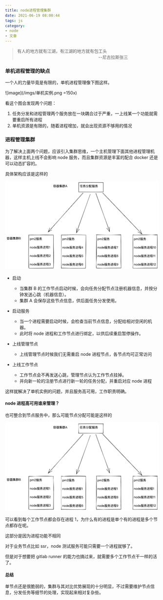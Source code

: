 ```yaml
---
title: node进程管理集群
date: 2021-06-19 08:00:44
tags: js
category:
- node
- 文章
---
```


<style>
.dark .post img{
	filter: contrast(0);
}
</style>

> 有人的地方就有江湖，有江湖的地方就有包工头
> &emsp;&emsp;&emsp;&emsp;&emsp;&emsp;&emsp;&emsp;&emsp;&emsp;&emsp;&emsp;&emsp;&emsp;&emsp;&emsp;&emsp;&emsp;&emsp;--尼古拉斯张三

### 单机进程管理的缺点

一个人的力量毕竟是有限的，单机进程管理像下图这样。

![image](/imgs/单机实例.png =150x)

看这个图会发现两个问题：

1. 任务分发和进程管理两个服务放在一块耦合过于严重，一上线某一个功能就需要重启所有进程
2. 单机资源是有限的，随着进程增加，就会出现资源不够用的情况

### 进程管理集群

为了解决上面两个问题，应该引入集群思维，一个主机管理下面其他进程管理机器，这样主机上线不会影响 node 服务，而且集群资源是丰富的配合 docker 还是可以动态扩容的。

具体架构应该是这样的

![image](/imgs/集群架构.png)

- 启动

  - 当集群 B 的工作节点启动时候，会向任务分配节点注册机器信息，并按分钟发送心跳（机器信息）。
  - 集群 A 会保存这些节点信息，供后面任务分发使用。

- 启动服务

  - 当一个进程需要启动时候，会检查当前节点信息，分配给相对空闲的机器。
  - 此时将 node 进程和工作节点进行绑定，以供后续重启暂停操作。

- 上线管理节点

  - 上线管理节点时候我们无需重启 node 进程节点，各节点均可正常访问

- 上线工作节点
  - 工作节点会不再发送心跳，管理节点认为工作节点挂掉。
  - 并向新一轮的注册节点进行新一轮的任务分配，并重启对应 node 进程

这样就解决了单机实例的问题，并且服务高可用，工作职责明确。

#### node 进程高可用谁来管理？

也可整合到节点服务中，那么可能节点分配可能是这样的

![image](/imgs/多进程组.png)

可以看到每个工作节点都会存在进程 1，为什么有的进程是单个有的进程是多个节点都存在呢。

这部分是因为进程功能不相同

对于业务节点比如 ssr，node 测试服务可能只需要一个进程就够了。

但是对于想要把 gitlab runner 的能力也搞过来，就需要多个工作节点干一样的活了。

#### 总结

单节点还是很脆弱的，集群与其对比优势展现的十分明显，不过需要维护节点信息，分发任务等细节的处理，实现起来相对复杂些。

